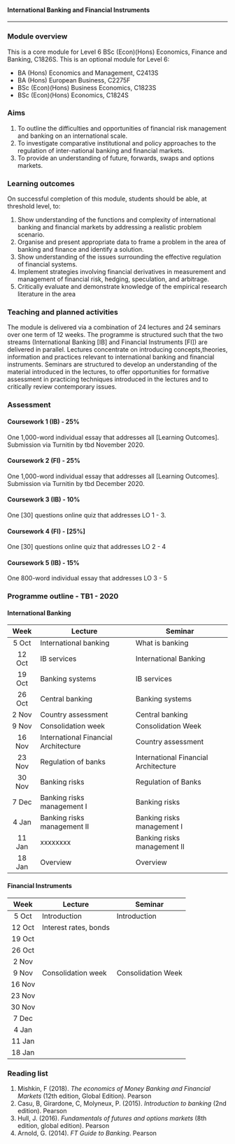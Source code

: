 
<h4>International Banking and Financial Instruments</h4>
<hr />

### Module overview
This is a core module for Level 6 BSc (Econ)(Hons) Economics, Finance and Banking, C1826S. This is an optional module for Level 6:
+ BA (Hons) Economics and Management, C2413S
+ BA (Hons) European Business, C2275F
+ BSc (Econ)(Hons) Business Economics, C1823S
+ BSc (Econ)(Hons) Economics, C1824S
### Aims
1. To outline the difficulties and opportunities of financial risk management and banking on an international scale.
2. To investigate comparative institutional and policy approaches to the regulation of inter-national banking and financial markets.
3. To provide an understanding of future, forwards, swaps and options markets.
### Learning outcomes
On successful completion of this module, students should be able, at threshold level, to:
1. Show understanding of the functions and complexity of international banking and financial markets by addressing a realistic problem scenario.
2. Organise and present appropriate data to frame a problem in the area of banking and finance and identify a solution.
3. Show understanding of the issues surrounding the effective regulation of financial systems.
4. Implement strategies involving financial derivatives in measurement and management of financial risk, hedging, speculation, and arbitrage.
5. Critically evaluate and demonstrate knowledge of the empirical research literature in the area
### Teaching and planned activities
The module is delivered via a combination of 24 lectures and 24 seminars over one term of 12 weeks. The programme is structured such that the two streams (International Banking [IB] and Financial Instruments [FI]) are delivered in parallel. 
Lectures concentrate on introducing concepts,theories, information and practices relevant to international banking and financial instruments.
Seminars are structured to develop an understanding of the material introduced in the lectures, to offer opportunities for formative assessment in practicing techniques introduced in the lectures and to critically review contemporary issues.
### Assessment
#### Coursework 1 (IB) - 25%
One 1,000-word individual essay that addresses all [Learning Outcomes]. Submission via Turnitin by tbd November 2020. 
#### Coursework 2 (FI) - 25%
One 1,000-word individual essay that addresses all [Learning Outcomes]. Submission via Turnitin by tbd December 2020.
#### Coursework 3 (IB) - 10%
One [30] questions online quiz that addresses LO 1 - 3.
#### Coursework 4 (FI) - [25%]
One [30] questions online quiz that addresses LO 2 - 4
####  Coursework 5 (IB) - 15%
One 800-word individual essay that addresses LO 3 - 5
### Programme outline - TB1 - 2020
#### International Banking
|  Week  | Lecture                              | Seminar                              |
|:------:|--------------------------------------|--------------------------|
|  5 Oct | International banking                | What is banking          |
| 12 Oct | IB services                          | International Banking    |
| 19 Oct | Banking systems                      | IB services              |
| 26 Oct | Central banking                      | Banking systems          |
|  2 Nov | Country assessment                   | Central banking          |
|  9 Nov | Consolidation week                   | Consolidation Week       |
| 16 Nov | International Financial Architecture | Country assessment       |
| 23 Nov | Regulation of banks                  | International Financial Architecture |
| 30 Nov | Banking risks                        | Regulation of Banks      |
|  7 Dec | Banking risks management I           | Banking risks            |
|  4 Jan | Banking risks management II          | Banking risks management I|
| 11 Jan | xxxxxxxx                             | Banking risks management II|
| 18 Jan | Overview                             | Overview                 |

#### Financial Instruments
|  Week  | Lecture                              | Seminar                              |
|:------:|--------------------------------------|--------------------------|
|  5 Oct | Introduction                         | Introduction             |
| 12 Oct | Interest rates, bonds                |     |
| 19 Oct |                       |               |
| 26 Oct |                       |           |
|  2 Nov |                    |           |
|  9 Nov | Consolidation week                   | Consolidation Week       |
| 16 Nov |  |        |
| 23 Nov |                   |  |
| 30 Nov |                         |       |
|  7 Dec |            |             |
|  4 Jan |           | |
| 11 Jan |                              | |
| 18 Jan |                                      |                          |

### Reading list
1. Mishkin, F (2018). _The economics of Money Banking and Financial Markets_ (12th edition, Global Edition). Pearson
2. Casu, B, Girardone, C, Molyneux, P. (2015). _Introduction to banking_ (2nd edition). Pearson
3. Hull, J. (2016). _Fundamentals of futures and options markets_ (8th edition, global edition). Pearson
4. Arnold, G. (2014). _FT Guide to Banking_. Pearson

